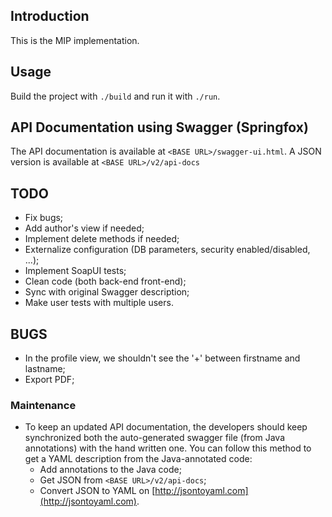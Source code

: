 ## Introduction

This is the MIP implementation.

## Usage

Build the project with `./build` and run it with `./run`.

## API Documentation using Swagger (Springfox)

The API documentation is available at `<BASE URL>/swagger-ui.html`. A JSON version is available at `<BASE URL>/v2/api-docs`

## TODO

* Fix bugs;
* Add author's view if needed;
* Implement delete methods if needed;
* Externalize configuration (DB parameters, security enabled/disabled, ...);
* Implement SoapUI tests;
* Clean code (both back-end front-end);
* Sync with original Swagger description;
* Make user tests with multiple users.

## BUGS

* In the profile view, we shouldn't see the '+' between firstname and lastname;
* Export PDF;

### Maintenance

* To keep an updated API documentation, the developers should keep synchronized both the auto-generated swagger file (from Java annotations) with the hand written one. You can follow this method to get a YAML description from the Java-annotated code:
  * Add annotations to the Java code;
  * Get JSON from `<BASE URL>/v2/api-docs`;
  * Convert JSON to YAML on [http://jsontoyaml.com](http://jsontoyaml.com).
  